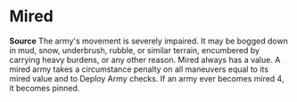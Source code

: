 ﻿---
id: '51'
name: Mired

---
# Mired

**Source** 
The army's movement is severely impaired. It may be bogged down in mud, snow, underbrush, rubble, or similar terrain, encumbered by carrying heavy burdens, or any other reason. Mired always has a value. A mired army takes a circumstance penalty on all maneuvers equal to its mired value and to Deploy Army checks. If an army ever becomes mired 4, it becomes pinned.